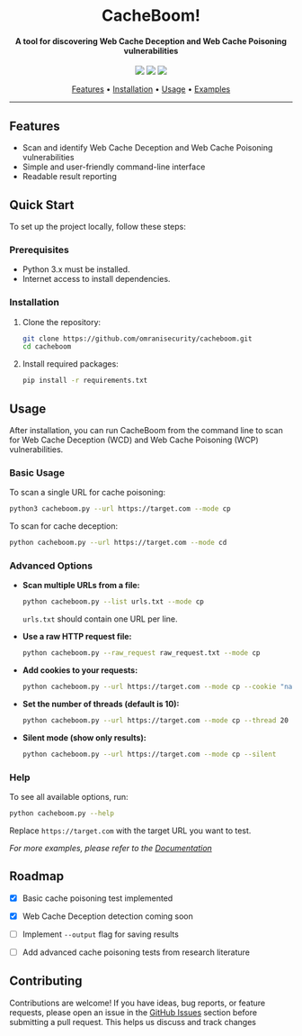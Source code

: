 <h1 align="center">
CacheBoom!
</h1>

<h4 align="center">A tool for discovering Web Cache Deception and Web Cache Poisoning vulnerabilities</h4>

<p align="center">
<a href="https://github.com/omranisecurity/cacheboom/issues"><img src="https://img.shields.io/badge/contributions-welcome-brightgreen.svg?style=flat"></a>
<a href="https://github.com/omranisecurity/cacheBoom/releases"><img src="https://img.shields.io/badge/release-v0.8.2-blue"></a>
<a href="https://twitter.com/omranisecurity"><img src="https://img.shields.io/twitter/follow/omranisecurity?logo=twitter"></a>
</p>

<p align="center">
    <a href="#features">Features</a> •
    <a href="#installation">Installation</a> •
    <a href="#usage">Usage</a> •
    <a href="#examples">Examples</a>
</p>

---

## Features

- Scan and identify Web Cache Deception and Web Cache Poisoning vulnerabilities
- Simple and user-friendly command-line interface
- Readable result reporting

## Quick Start

To set up the project locally, follow these steps:

### Prerequisites

- Python 3.x must be installed.
- Internet access to install dependencies.

### Installation

1. Clone the repository:
     ```sh
     git clone https://github.com/omranisecurity/cacheboom.git
     cd cacheboom
     ```
2. Install required packages:
     ```sh
     pip install -r requirements.txt
     ```

## Usage

After installation, you can run CacheBoom from the command line to scan for Web Cache Deception (WCD) and Web Cache Poisoning (WCP) vulnerabilities.

### Basic Usage

To scan a single URL for cache poisoning:

```sh
python3 cacheboom.py --url https://target.com --mode cp
```

To scan for cache deception:

```sh
python cacheboom.py --url https://target.com --mode cd
```

### Advanced Options

- **Scan multiple URLs from a file:**
  ```sh
  python cacheboom.py --list urls.txt --mode cp
  ```
  `urls.txt` should contain one URL per line.

- **Use a raw HTTP request file:**
  ```sh
  python cacheboom.py --raw_request raw_request.txt --mode cp
  ```

- **Add cookies to your requests:**
  ```sh
  python cacheboom.py --url https://target.com --mode cp --cookie "name=value; name2=value2"
  ```

- **Set the number of threads (default is 10):**
  ```sh
  python cacheboom.py --url https://target.com --mode cp --thread 20
  ```

- **Silent mode (show only results):**
  ```sh
  python cacheboom.py --url https://target.com --mode cp --silent
  ```

### Help

To see all available options, run:
```sh
python cacheboom.py --help
```

Replace `https://target.com` with the target URL you want to test.

_For more examples, please refer to the [Documentation](https://github.com/omranisecurity/cacheboom/wiki)_

## Roadmap

- [x] Basic cache poisoning test implemented
- [x] Web Cache Deception detection coming soon
- [ ] Implement `--output` flag for saving results
- [ ] Add advanced cache poisoning tests from research literature


## Contributing
Contributions are welcome!
If you have ideas, bug reports, or feature requests, please open an issue in the [GitHub Issues](https://github.com/omranisecurity/cacheboom/issues) section before submitting a pull request. This helps us discuss and track changes